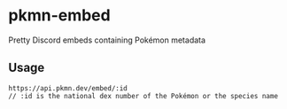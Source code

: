 # pkmn-embed
Pretty Discord embeds containing Pokémon metadata

## Usage
```
https://api.pkmn.dev/embed/:id
// :id is the national dex number of the Pokémon or the species name
```
